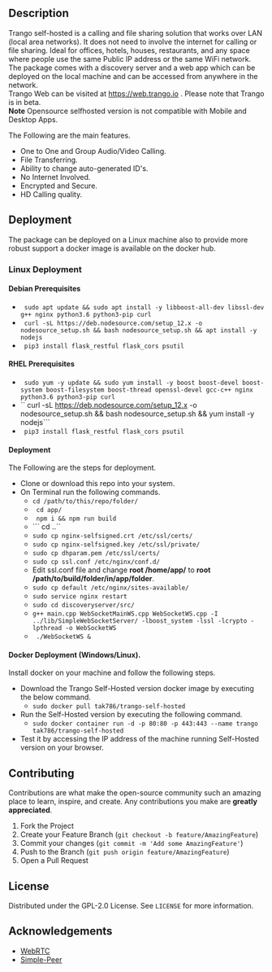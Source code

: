 ## Description
Trango self-hosted is a calling and file sharing solution that works over LAN (local area networks). It does not need to involve the internet for calling or file sharing. Ideal for offices, hotels, houses, restaurants, and any space where people use the same Public IP address or the same WiFi network. The package comes with a discovery server and a web app which can be deployed on the local machine and can be accessed from anywhere in the network.<br />
Trango Web can be visited at https://web.trango.io . Please note that Trango is in beta. <br />
**Note** Opensource selfhosted version is not compatible with Mobile and Desktop Apps.

The Following are the main features.
- One to One and Group Audio/Video Calling.
- File Transferring.
- Ability to change auto-generated ID's.
- No Internet Involved.
- Encrypted and Secure.
- HD Calling quality.

## Deployment
The package can be deployed on a Linux machine also to provide more robust support a docker image is available on the docker hub.
### Linux Deployment
#### Debian Prerequisites
- ``` sudo apt update && sudo apt install -y libboost-all-dev libssl-dev g++ nginx python3.6 python3-pip curl``` <br />
- ``` curl -sL https://deb.nodesource.com/setup_12.x -o nodesource_setup.sh && bash nodesource_setup.sh && apt install -y nodejs``` <br />
- ``` pip3 install flask_restful flask_cors psutil```
#### RHEL Prerequisites
- ``` sudo yum -y update && sudo yum install -y boost boost-devel boost-system boost-filesystem boost-thread openssl-devel gcc-c++ nginx python3.6 python3-pip curl``` <br />
- `` curl -sL https://deb.nodesource.com/setup_12.x -o nodesource_setup.sh && bash nodesource_setup.sh && yum install -y nodejs``` <br />
- ``` pip3 install flask_restful flask_cors psutil```
#### Deployment
The Following are the steps for deployment.
- Clone or download this repo into your system.
- On Terminal run the following commands.
  - ``` cd /path/to/this/repo/folder/ ```
  - ``` cd app/```
  - ``` npm i && npm run build```
  - ``` cd ..``
  - ``` sudo cp nginx-selfsigned.crt /etc/ssl/certs/ ```
  - ``` sudo cp nginx-selfsigned.key /etc/ssl/private/ ```
  - ``` sudo cp dhparam.pem /etc/ssl/certs/ ```
  - ``` sudo cp ssl.conf /etc/nginx/conf.d/ ```
  - Edit ssl.conf file and change **root /home/app/** to **root /path/to/build/folder/in/app/folder**.
  - ``` sudo cp default /etc/nginx/sites-available/ ```
  - ``` sudo service nginx restart ```
  - ``` sudo cd discoveryserver/src/ ```
  - ``` g++ main.cpp WebSocketMainWS.cpp WebSocketWS.cpp -I ../lib/SimpleWebSocketServer/ -lboost_system -lssl -lcrypto -lpthread -o WebSocketWS ```
  - ``` ./WebSocketWS &```
  
#### Docker Deployment (Windows/Linux).
Install docker on your machine and follow the following steps.
- Download the Trango Self-Hosted version docker image by executing the below command.
  - ```sudo docker pull tak786/trango-self-hosted```
- Run the Self-Hosted version by executing the following command.
  - ```sudo docker container run -d -p 80:80 -p 443:443 --name trango tak786/trango-self-hosted```
- Test it by accessing the IP address of the machine running Self-Hosted version on your browser.

## Contributing

Contributions are what make the open-source community such an amazing place to learn, inspire, and create. Any contributions you make are **greatly appreciated**.

1. Fork the Project
2. Create your Feature Branch (`git checkout -b feature/AmazingFeature`)
3. Commit your changes (`git commit -m 'Add some AmazingFeature'`)
4. Push to the Branch (`git push origin feature/AmazingFeature`)
5. Open a Pull Request

## License

Distributed under the GPL-2.0 License. See `LICENSE` for more information.

## Acknowledgements
* [WebRTC](https://webrtc.org/)
* [Simple-Peer](https://github.com/feross/simple-peer)
